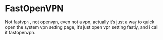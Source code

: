 FastOpenVPN
===========

Not fastvpn , not openvpn, even not a vpn, actually it’s just a way to quick open
the system vpn
setting page, it’s just open vpn setting fastly, and i call it fastopenvpn.

